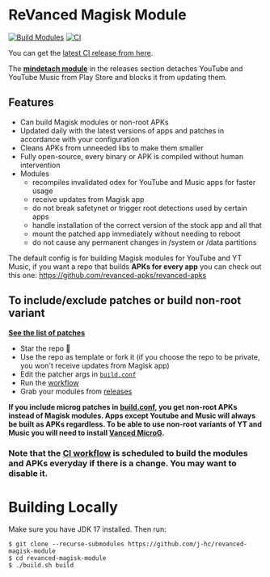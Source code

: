 # ReVanced Magisk Module
[![Build Modules](https://github.com/j-hc/revanced-magisk-module/actions/workflows/build.yml/badge.svg)](https://github.com/j-hc/revanced-magisk-module/actions/workflows/build.yml)
[![CI](https://github.com/j-hc/revanced-magisk-module/actions/workflows/ci.yml/badge.svg?event=schedule)](https://github.com/j-hc/revanced-magisk-module/actions/workflows/ci.yml)

You can get the [latest CI release from here](https://github.com/j-hc/revanced-magisk-module/releases).

The [**mindetach module**](https://github.com/j-hc/mindetach-magisk) in the releases section detaches YouTube and YouTube Music from Play Store and blocks it from updating them.

## Features
 * Can build Magisk modules or non-root APKs
 * Updated daily with the latest versions of apps and patches in accordance with your configuration
 * Cleans APKs from unneeded libs to make them smaller
 * Fully open-source, every binary or APK is compiled without human intervention
 * Modules
     * recompiles invalidated odex for YouTube and Music apps for faster usage
     * receive updates from Magisk app
     * do not break safetynet or trigger root detections used by certain apps
     * handle installation of the correct version of the stock app and all that
     * mount the patched app immediately without needing to reboot
     * do not cause any permanent changes in /system or /data partitions


The default config is for building Magisk modules for YouTube and YT Music, if you want a repo that builds **APKs for every app** you can check out this one: https://github.com/revanced-apks/revanced-apks

## To include/exclude patches or build non-root variant
[**See the list of patches**](https://github.com/revanced/revanced-patches#-list-of-available-patches)

 * Star the repo :eyes:
 * Use the repo as template or fork it (if you choose the repo to be private, you won't receive updates from Magisk app)
 * Edit the patcher args in [`build.conf`](./build.conf)
 * Run the [workflow](../../actions/workflows/build.yml)
 * Grab your modules from [releases](../../releases)

**If you include microg patches in [build.conf](./build.conf), you get non-root APKs instead of Magisk modules. Apps except Youtube and Music will always be built as APKs regardless. To be able to use non-root variants of YT and Music you will need to install [Vanced MicroG](https://github.com/TeamVanced/VancedMicroG/releases).**

### **Note that the [CI workflow](../../actions/workflows/ci.yml) is scheduled to build the modules and APKs everyday if there is a change. You may want to disable it.**

# Building Locally
Make sure you have JDK 17 installed. Then run:

```console
$ git clone --recurse-submodules https://github.com/j-hc/revanced-magisk-module
$ cd revanced-magisk-module
$ ./build.sh build
```
